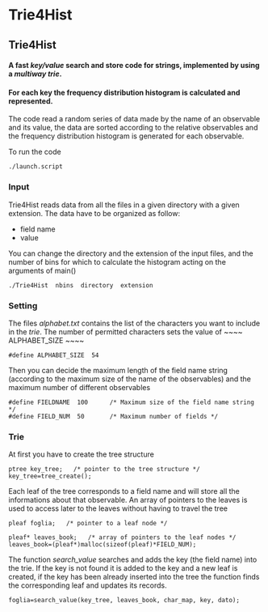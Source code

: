 # Trie4Hist
## Trie4Hist
#### A fast _key/value_ search and store code for strings, implemented by using a _multiway trie_.
#### For each key the frequency distribution histogram is calculated and represented.

The code read a random series of data made by the name of an observable and its value, the data are sorted according to the relative observables
and the frequency distribution histogram is generated for each observable.

To run the code

    ./launch.script


### Input

Trie4Hist reads data from all the files in a given directory with a given extension.
The data have to be organized as follow:

* field name
* value

You can change the directory and the extension of the input files, and the number of bins for which to calculate the histogram acting on the arguments of main()


    ./Trie4Hist  nbins  directory  extension


### Setting

The files _alphabet.txt_ contains the list of the characters you want to include in the _trie_.
The number of permitted characters sets the value of ~~~~ ALPHABET_SIZE ~~~~


    #define ALPHABET_SIZE  54

Then you can decide the maximum length of the field name string (according to the maximum size of the name of the observables) and the maximum number of different observables


    #define FIELDNAME  100      /* Maximum size of the field name string */
    #define FIELD_NUM  50       /* Maximum number of fields */                      


### Trie

At first you have to create the tree structure

    ptree key_tree;   /* pointer to the tree structure */
    key_tree=tree_create();
    
Each leaf of the tree corresponds to a field name and will store all the informations about that observable.
An array of pointers to the leaves is used to access later to the leaves without having to travel the tree 

    pleaf foglia;   /* pointer to a leaf node */

    pleaf* leaves_book;   /* array of pointers to the leaf nodes */
    leaves_book=(pleaf*)malloc(sizeof(pleaf)*FIELD_NUM);

The function _search_value_ searches and adds the key (the field name) into the trie. If the key is not found it is added to the key and a new leaf is created, 
if the key has been already inserted into the tree the function finds the corresponding leaf and updates its records.

    foglia=search_value(key_tree, leaves_book, char_map, key, dato);

